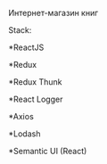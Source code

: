Интернет-магазин книг 

Stack:

*ReactJS

*Redux

*Redux Thunk

*React Logger

*Axios

*Lodash

*Semantic UI (React)
